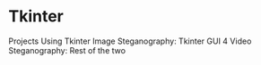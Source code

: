 # Tkinter
Projects Using Tkinter
Image Steganography: Tkinter GUI 4
Video Steganography: Rest of the two
